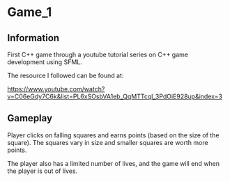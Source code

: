 # Game_1

## Information
First C++ game through a youtube tutorial series on C++ game development using SFML.

The resource I followed can be found at:

https://www.youtube.com/watch?v=C06eGdy7C6k&list=PL6xSOsbVA1eb_QqMTTcql_3PdOiE928up&index=3 

## Gameplay

Player clicks on falling squares and earns points (based on the size of the square). 
The squares vary in size and smaller squares are worth more points.

The player also has a limited number of lives, and the game will end when the player is out of lives.
